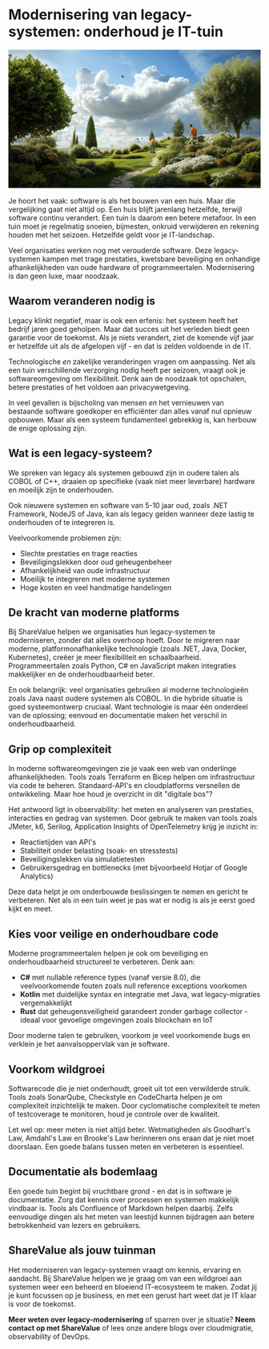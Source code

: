 # Modernisering van legacy-systemen: onderhoud je IT-tuin

![De digitale tuin](./images/2025-04-03_digital-garden.png)

Je hoort het vaak: software is als het bouwen van een huis.
Maar die vergelijking gaat niet altijd op.
Een huis blijft jarenlang hetzelfde, terwijl software continu verandert.
Een tuin is daarom een betere metafoor.
In een tuin moet je regelmatig snoeien, bijmesten, onkruid verwijderen en rekening houden met het seizoen.
Hetzelfde geldt voor je IT-landschap.

Veel organisaties werken nog met verouderde software.
Deze legacy-systemen kampen met trage prestaties, kwetsbare beveiliging en onhandige afhankelijkheden van oude hardware of programmeertalen.
Modernisering is dan geen luxe, maar noodzaak.

## Waarom veranderen nodig is

Legacy klinkt negatief, maar is ook een erfenis: het systeem heeft het bedrijf jaren goed geholpen.
Maar dat succes uit het verleden biedt geen garantie voor de toekomst.
Als je niets verandert, ziet de komende vijf jaar er hetzelfde uit als de afgelopen vijf - en dat is zelden voldoende in de IT.

Technologische _en_ zakelijke veranderingen vragen om aanpassing.
Net als een tuin verschillende verzorging nodig heeft per seizoen, vraagt ook je softwareomgeving om flexibiliteit.
Denk aan de noodzaak tot opschalen, betere prestaties of het voldoen aan privacywetgeving.

In veel gevallen is bijscholing van mensen _en_ het vernieuwen van bestaande software goedkoper en efficiënter dan alles vanaf nul opnieuw opbouwen.
Maar als een systeem fundamenteel gebrekkig is, kan herbouw de enige oplossing zijn.

## Wat is een legacy-systeem?

We spreken van legacy als systemen gebouwd zijn in oudere talen als COBOL of C++, draaien op specifieke (vaak niet meer leverbare) hardware en moeilijk zijn te onderhouden.

Ook nieuwere systemen en software van 5-10 jaar oud, zoals .NET Framework, NodeJS of Java, kan als legacy gelden wanneer deze lastig te onderhouden of te integreren is.

Veelvoorkomende problemen zijn:

- Slechte prestaties en trage reacties
- Beveiligingslekken door oud geheugenbeheer
- Afhankelijkheid van oude infrastructuur
- Moeilijk te integreren met moderne systemen
- Hoge kosten en veel handmatige handelingen

## De kracht van moderne platforms

Bij ShareValue helpen we organisaties hun legacy-systemen te moderniseren, zonder dat alles overhoop hoeft.
Door te migreren naar moderne, platformonafhankelijke technologie (zoals .NET, Java, Docker, Kubernetes), creëer je meer flexibiliteit en schaalbaarheid.
Programmeertalen zoals Python, C# en JavaScript maken integraties makkelijker en de onderhoudbaarheid beter.

En ook belangrijk: veel organisaties gebruiken al moderne technologieën zoals Java naast oudere systemen als COBOL.
In die hybride situatie is goed systeemontwerp cruciaal.
Want technologie is maar één onderdeel van de oplossing; eenvoud en documentatie maken het verschil in onderhoudbaarheid.

## Grip op complexiteit

In moderne softwareomgevingen zie je vaak een web van onderlinge afhankelijkheden.
Tools zoals Terraform en Bicep helpen om infrastructuur via code te beheren.
Standaard-API's en cloudplatforms versnellen de ontwikkeling.
Maar hoe houd je overzicht in dit "digitale bos"?

Het antwoord ligt in observability: het meten en analyseren van prestaties, interacties en gedrag van systemen.
Door gebruik te maken van tools zoals JMeter, k6, Serilog, Application Insights of OpenTelemetry krijg je inzicht in:

- Reactietijden van API's
- Stabiliteit onder belasting (soak- en stresstests)
- Beveiligingslekken via simulatietesten
- Gebruikersgedrag en bottlenecks (met bijvoorbeeld Hotjar of Google Analytics)

Deze data helpt je om onderbouwde beslissingen te nemen en gericht te verbeteren.
Net als in een tuin weet je pas wat er nodig is als je eerst goed kijkt en meet.

## Kies voor veilige en onderhoudbare code

Moderne programmeertalen helpen je ook om beveiliging en onderhoudbaarheid structureel te verbeteren.
Denk aan:

- **C#** met nullable reference types (vanaf versie 8.0), die veelvoorkomende fouten zoals null reference exceptions voorkomen
- **Kotlin** met duidelijke syntax en integratie met Java, wat legacy-migraties vergemakkelijkt
- **Rust** dat geheugensveiligheid garandeert zonder garbage collector - ideaal voor gevoelige omgevingen zoals blockchain en IoT

Door moderne talen te gebruiken, voorkom je veel voorkomende bugs en verklein je het aanvalsoppervlak van je software.

## Voorkom wildgroei

Softwarecode die je niet onderhoudt, groeit uit tot een verwilderde struik.
Tools zoals SonarQube, Checkstyle en CodeCharta helpen je om complexiteit inzichtelijk te maken.
Door cyclomatische complexiteit te meten of testcoverage te monitoren, houd je controle over de kwaliteit.

Let wel op: meer meten is niet altijd beter.
Wetmatigheden als Goodhart's Law, Amdahl's Law en Brooke's Law herinneren ons eraan dat je niet moet doorslaan.
Een goede balans tussen meten en verbeteren is essentieel.

## Documentatie als bodemlaag

Een goede tuin begint bij vruchtbare grond - en dat is in software je documentatie.
Zorg dat kennis over processen en systemen makkelijk vindbaar is.
Tools als Confluence of Markdown helpen daarbij.
Zelfs eenvoudige dingen als het meten van leestijd kunnen bijdragen aan betere betrokkenheid van lezers en gebruikers.

## ShareValue als jouw tuinman

Het moderniseren van legacy-systemen vraagt om kennis, ervaring en aandacht.
Bij ShareValue helpen we je graag om van een wildgroei aan systemen weer een beheerd en bloeiend IT-ecosysteem te maken.
Zodat jij je kunt focussen op je business, en met een gerust hart weet dat je IT klaar is voor de toekomst.

**Meer weten over legacy-modernisering** of sparren over je situatie? **Neem contact op met ShareValue** of lees onze andere blogs over cloudmigratie, observability of DevOps.
